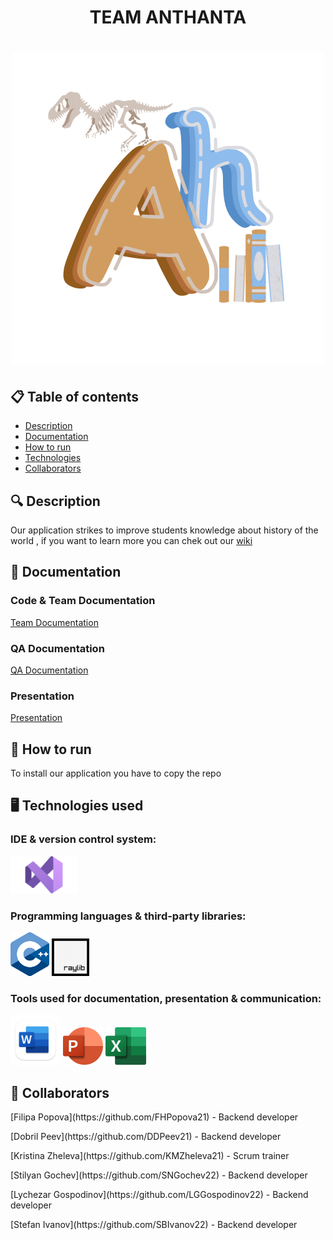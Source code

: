 <h1 align="center"> TEAM ANTHANTA <h1>

<div align="center"> <img src="Documents/Assets/logo.png" alt="Anthanta" /> </div>

## 📋 Table of contents
  - [Description](#description)
  - [Documentation](#docs)
  - [How to run](#install)
  - [Technologies](#technologies)
  - [Collaborators](#collaborators)

## 🔍 Description <a name="description"></a>
<p> Our application strikes to improve students knowledge about history of the world , if you want to learn more you can chek out our <a href="https://github.com/codingburgas/school-project-assignment-anthanta/wiki">wiki</a> </p>

## 📃 Documentation <a name="docs"></a>
### Code & Team Documentation

[Team Documentation](https://codingburgas-my.sharepoint.com/:w:/g/personal/ddpeev21_codingburgas_bg/Ec-c6syZjMVDnJCI7s3Uw00BQvnmmQNbyudvM2FD2Pg4lg?e=DEgV5L)

### QA Documentation
[QA Documentation](https://codingburgas-my.sharepoint.com/:x:/g/personal/ddpeev21_codingburgas_bg/ERnC48FyGPFJvNcDn9b5RjIBxy9rvVdzHEW2V61qTtwhhQ?e=Rao972)
  

### Presentation
[Presentation](https://codingburgas-my.sharepoint.com/:p:/g/personal/ddpeev21_codingburgas_bg/EVh3-NxeFPZPhXGDLC1miJsBH2FFuR8a1EfNFrDnyBv4VA?e=f1UgUA)

## 🚀 How to run <a name="install"></a>
<p>To install our application you have to copy the repo</p>

## 🖥️ Technologies used <a name="technologies"></a>
### IDE & version control system:
<a href="[https://en.wikipedia.org]/"><img src="Documents/Assets/visual.png" alt="VS Icon" height="60"/></a>

### Programming languages & third-party libraries:
<a href="https://en.wikipedia.org/"><img src="Documents/Assets/c++.png" alt="CPP Icon" height="70"/></a> <a href="https://raylib.handmade.network"><img src="Documents/Assets/Raylib_logo.png" alt="Raylib" height="60"/></a> 

### Tools used for documentation, presentation & communication:
<a href="https://www.macupdate.com"><img src="Documents/Assets/word.png" alt="Word Icon" height="80"/></a> <a href="https://www.microsoft.com/en-ww/microsoft-365/powerpoint"><img src="Documents/Assets/power_point.png" alt="PowerPoint Icon" height="60"/></a> <a href="https://www.microsoft.com/en-ww/microsoft-365/excel"><img src="Documents/Assets/excel.png" alt="Excel Icon" height="60"/></a> 


## 🧑 Collaborators <a name="collaborators"></a>
<p>[Filipa Popova](https://github.com/FHPopova21) - Backend developer </p>
<p>[Dobril Peev](https://github.com/DDPeev21) - Backend developer</p>
<p>[Kristina Zheleva](https://github.com/KMZheleva21) - Scrum trainer</p>
<p>[Stilyan Gochev](https://github.com/SNGochev22) - Backend developer</p>
<p>[Lychezar Gospodinov](https://github.com/LGGospodinov22) - Backend developer</p>
<p>[Stefan Ivanov](https://github.com/SBIvanov22) - Backend developer</p>

